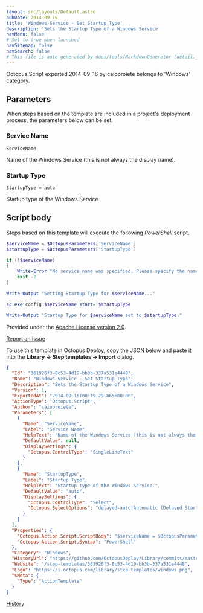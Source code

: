 ```yaml
---
layout: src/layouts/Default.astro
pubDate: 2014-09-16
title: 'Windows Service - Set Startup Type'
description: 'Sets the Startup Type of a Windows Service'
navMenu: false
# Set to true when launched
navSitemap: false
navSearch: false
# This file is auto-generated by docs/tools/MarkdownGenerator (detail.js)
---
```


Octopus.Script exported 2014-09-16 by caioproiete belongs to 'Windows' category.

## Parameters

When steps based on the template are included in a project's deployment process, the parameters below can be set.


<div class="param">

### Service Name

`ServiceName`

Name of the Windows Service (this is not always the display name).

</div>
        
<div class="param">

### Startup Type

`StartupType = auto`

Startup type of the Windows Service.

</div>
        

## Script body

Steps based on this template will execute the following *PowerShell* script.

```powershell
$serviceName = $OctopusParameters['ServiceName']
$startupType = $OctopusParameters['StartupType']

if (!$serviceName)
{
    Write-Error "No service name was specified. Please specify the name of the service to set the 'Startup Type'."
    exit -2
}

Write-Output "Setting Startup Type for $serviceName..."

sc.exe config $serviceName start= $startupType

Write-Output "Startup Type for $serviceName set to $startupType."

```

Provided under the [Apache License version 2.0](https://github.com/OctopusDeploy/Library/blob/master/LICENSE.txt).

[Report an issue](https://github.com/OctopusDeploy/Library/issues/new?assignees=&labels=&projects=&template=bug-report.yml&title=Issue%20with%20Windows%20Service%20-%20Set%20Startup%20Type&step-template=Windows%20Service%20-%20Set%20Startup%20Type)

<div class="get-json">

To use this template in Octopus Deploy, copy the JSON below and paste it into the **Library → Step templates → Import** dialog.

```json
{
  "Id": "361926f3-8c53-4d19-bb3b-337a531e4448",
  "Name": "Windows Service - Set Startup Type",
  "Description": "Sets the Startup Type of a Windows Service",
  "Version": 1,
  "ExportedAt": "2014-09-16T00:19:29.865+00:00",
  "ActionType": "Octopus.Script",
  "Author": "caioproiete",
  "Parameters": [
    {
      "Name": "ServiceName",
      "Label": "Service Name",
      "HelpText": "Name of the Windows Service (this is not always the display name).",
      "DefaultValue": null,
      "DisplaySettings": {
        "Octopus.ControlType": "SingleLineText"
      }
    },
    {
      "Name": "StartupType",
      "Label": "Startup Type",
      "HelpText": "Startup type of the Windows Service.",
      "DefaultValue": "auto",
      "DisplaySettings": {
        "Octopus.ControlType": "Select",
        "Octopus.SelectOptions": "delayed-auto|Automatic (Delayed Start)\nauto|Automatic\ndemand|Manual\ndisabled|Disabled"
      }
    }
  ],
  "Properties": {
    "Octopus.Action.Script.ScriptBody": "$serviceName = $OctopusParameters['ServiceName']\n$startupType = $OctopusParameters['StartupType']\n\nif (!$serviceName)\n{\n    Write-Error \"No service name was specified. Please specify the name of the service to set the 'Startup Type'.\"\n    exit -2\n}\n\nWrite-Output \"Setting Startup Type for $serviceName...\"\n\nsc.exe config $serviceName start= $startupType\n\nWrite-Output \"Startup Type for $serviceName set to $startupType.\"\n",
    "Octopus.Action.Script.Syntax": "PowerShell"
  },
  "Category": "Windows",
  "HistoryUrl": "https://github.com/OctopusDeploy/Library/commits/master/step-templates//opt/buildagent/work/75443764cd38076d/step-templates/windows-service-set-startup-type.json",
  "Website": "/step-templates/361926f3-8c53-4d19-bb3b-337a531e4448",
  "Logo": "https://i.octopus.com/library/step-templates/windows.png",
  "$Meta": {
    "Type": "ActionTemplate"
  }
}
```

[History](https://github.com/OctopusDeploy/Library/commits/master/step-templates/https://github.com/OctopusDeploy/Library/commits/master/step-templates//opt/buildagent/work/75443764cd38076d/step-templates/windows-service-set-startup-type.json)

</div>
